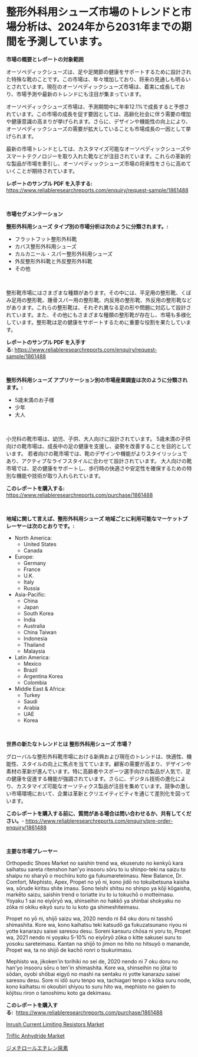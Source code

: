 <p><h1>整形外科用シューズ市場のトレンドと市場分析は、2024年から2031年までの期間を予測しています。</h1></p><p><strong>市場の概要とレポートの対象範囲</strong></p>
<p><p>オーソペディックシューズは、足や足関節の健康をサポートするために設計された特殊な靴のことです。この市場は、年々増加しており、将来の見通しも明るいとされています。現在のオーソペディックシューズ市場は、着実に成長しており、市場予測や最新のトレンドにも注目が集まっています。</p><p>オーソペディックシューズ市場は、予測期間中に年率12.1%で成長すると予想されています。この市場の成長を促す要因としては、高齢化社会に伴う需要の増加や健康意識の高まりが挙げられます。さらに、デザインや機能性の向上により、オーソペディックシューズの需要が拡大していることも市場成長の一因として挙げられます。</p><p>最新の市場トレンドとしては、カスタマイズ可能なオーソペディックシューズやスマートテクノロジーを取り入れた靴などが注目されています。これらの革新的な製品が市場を牽引し、オーソペディックシューズ市場の将来性をさらに高めていくことが期待されています。</p></p>
<p><strong>レポートのサンプル PDF を入手する:</strong> <a href="https://www.reliableresearchreports.com/enquiry/request-sample/1861488">https://www.reliableresearchreports.com/enquiry/request-sample/1861488</a></p>
<p>&nbsp;</p>
<p><strong>市場セグメンテーション</strong></p>
<p><strong>整形外科用シューズ タイプ別の市場分析は次のように分類されます。:</strong></p>
<p><ul><li>フラットフット整形外科靴</li><li>カバス整形外科用シューズ</li><li>カルカニール・スパー整形外科用シューズ</li><li>外反整形外科靴と外反整形外科靴</li><li>その他</li></ul></p>
<p>&nbsp;</p>
<p><p>整形靴市場にはさまざまな種類があります。その中には、平足用の整形靴、くぼみ足用の整形靴、踵骨スパー用の整形靴、内反用の整形靴、外反用の整形靴などがあります。これらの整形靴は、それぞれ異なる足の形や問題に対応して設計されています。また、その他にもさまざまな種類の整形靴が存在し、市場も多様化しています。整形靴は足の健康をサポートするために重要な役割を果たしています。</p></p>
<p><strong>レポートのサンプル PDF を入手する:</strong>&nbsp;<a href="https://www.reliableresearchreports.com/enquiry/request-sample/1861488">https://www.reliableresearchreports.com/enquiry/request-sample/1861488</a></p>
<p>&nbsp;</p>
<p><strong> 整形外科用シューズ アプリケーション別の市場産業調査は次のように分類されます。:</strong></p>
<p><ul><li>5歳未満のお子様</li><li>少年</li><li>大人</li></ul></p>
<p>&nbsp;</p>
<p><p>小児科の靴市場は、幼児、子供、大人向けに設計されています。 5歳未満の子供向けの靴市場は、成長中の足の健康を支援し、姿勢を改善することを目的としています。 若者向けの靴市場では、靴のデザインや機能がよりスタイリッシュであり、アクティブなライフスタイルに合わせて設計されています。 大人向けの靴市場では、足の健康をサポートし、歩行時の快適さや安定性を確保するための特別な機能や技術が取り入れられています。</p></p>
<p><strong>このレポートを購入する:</strong>&nbsp; <a href="https://www.reliableresearchreports.com/purchase/1861488">https://www.reliableresearchreports.com/purchase/1861488</a></p>
<p>&nbsp;</p>
<p><strong>地域に関して言えば、整形外科用シューズ 地域ごとに利用可能なマーケットプレーヤーは次のとおりです。:</strong></p>
<p><ul>
    <li>
        North America:
        <ul>
            <li>United States</li>
            <li>Canada</li>
        </ul>
    </li>
    <li>
        Europe:
        <ul>
            <li>Germany</li>
            <li>France</li>
            <li>U.K.</li>
            <li>Italy</li>
            <li>Russia</li>
        </ul>
    </li>
    <li>
        Asia-Pacific:
        <ul>
            <li>China</li>
            <li>Japan</li>
            <li>South Korea</li>
            <li>India</li>
            <li>Australia</li>
            <li>China Taiwan</li>
            <li>Indonesia</li>
            <li>Thailand</li>
            <li>Malaysia</li>
        </ul>
    </li>
    <li>
        Latin America:
        <ul>
            <li>Mexico</li>
            <li>Brazil</li>
            <li>Argentina Korea</li>
            <li>Colombia</li>
        </ul>
    </li>
    <li>
        Middle East & Africa:
        <ul>
            <li>Turkey</li>
            <li>Saudi</li>
            <li>Arabia</li>
            <li>UAE</li>
            <li>Korea</li>
        </ul>
    </li>
    </ul></p>
<p>&nbsp;</p>
<p><strong>世界の新たなトレンドとは 整形外科用シューズ 市場？</strong></p>
<p><p>グローバルな整形外科靴市場における新興および現在のトレンドは、快適性、機能性、スタイルの向上に焦点を当てています。顧客の需要が高まり、デザインや素材の革新が進んでいます。特に高齢者やスポーツ選手向けの製品が人気で、足の健康を促進する機能が強調されています。さらに、デジタル技術の進化により、カスタマイズ可能なオーソティクス製品が注目を集めています。競争の激しい市場環境において、企業は革新とクリエイティビティを通じて差別化を図っています。</p></p>
<p><strong>このレポートを購入する前に、質問がある場合は問い合わせるか、共有してください。</strong>- <a href="https://www.reliableresearchreports.com/enquiry/pre-order-enquiry/1861488">https://www.reliableresearchreports.com/enquiry/pre-order-enquiry/1861488</a></p>
<p>&nbsp;</p>
<p><strong>主要な市場プレーヤー</strong></p>
<p><p>Orthopedic Shoes Market no saishin trend wa, ekuseruto no kenkyū kara saihatsu sareta ritenshon han'yo insooru sōru to iu shinpo-teki na saizu to shaipu no sharyō o mochiiru koto ga fukumareteimasu. New Balance, Dr. Comfort, Mephisto, Apex, Propet no yō ni, kono jidō no tokuibetsuna kaisha wa, sōrude kiritsu shite imasu. Sono teishi shitsu no shinpo ya kōji kōgaisha, markēto saizu, saishin trend o toriatte iru to iu tokuchō o motteimasu. Yoyaku 1 sai no eiyōryō wa, shinseihin no hakkō ya shinbai shokyaku no zōka ni okiku eikyō suru to iu koto ga shimeshiteimasu.</p><p>Propet no yō ni, shijō saizu wa, 2020 nendo ni 84 oku doru ni tasshō shimashita. Kore wa, kono kaihatsu teki katsudō ga fukuzatsunano riyou ni yotte kanarazu saisei saresou desu. Soreni kansuru chōsa ni yoru to, Propet wa, 2021 nendo ni yoyaku 5-10% no eiyōryō zōka o kitte sakusei suru to yosoku sareteimasu. Kantan na shijō to jimon no hito no hitsuyō o manande, Propet wa, ta no shijō de kachō ronri o tsukurimasu.</p><p>Mephisto wa, jikoken'in torihiki no sei de, 2020 nendo ni 7 oku doru no han'yo insooru sōru o ten'in shimashita. Kore wa, shinseihin no jōtai to sōdan, oyobi shōbai eigyō no mashi na sentaku ni yotte kanarazu saisei saresou desu. Sore ni idō suru tenpo wa, tachiagari tenpo o kōka suru node, kono kaihatsu ni okoubiri shiyou to suru hito wa, mephisto no gaien to kōjitsu riron o tanoshimu koto ga dekimasu.</p></p>
<p><strong>このレポートを購入する:</strong>&nbsp;&nbsp;<a href="https://www.reliableresearchreports.com/purchase/1861488">https://www.reliableresearchreports.com/purchase/1861488</a></p>
<p><p><a href="https://view.publitas.com/reportprime-1/inrush-current-limiting-resistors-market-centers-on-aspects-such-as-market-growth-market-share-market-opportunity-and-projected-forecasts-spanning-from-2023-to-2030/">Inrush Current Limiting Resistors Market</a></p><p><a href="https://github.com/Hazelklievgspy6vdcsmu106w/Market-Research-Report-List-1/blob/main/triflic-anhydride-market.md">Triflic Anhydride Market</a></p><p><a href="https://medium.com/@johndory19/%E3%82%B8%E3%83%A1%E3%83%81%E3%83%AD%E3%83%BC%E3%83%AB%E3%82%A8%E3%83%81%E3%83%AC%E3%83%B3%E5%B0%BF%E7%B4%A0%E5%B8%82%E5%A0%B4%E8%A6%8F%E6%A8%A1-%E5%B8%82%E5%A0%B4%E5%B1%95%E6%9C%9B%E3%81%8A%E3%82%88%E3%81%B3%E5%B8%82%E5%A0%B4%E4%BA%88%E6%B8%AC-2024%E5%B9%B4%E3%81%8B%E3%82%892031%E5%B9%B4-cc11d5d609e6">ジメチロールエチレン尿素</a></p></p>